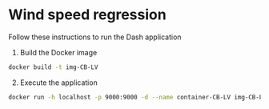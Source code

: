 # Wind speed regression

Follow these instructions to run the Dash application

1. Build the Docker image
```bash
docker build -t img-CB-LV
```

2. Execute the application
```bash
docker run -h localhost -p 9000:9000 -d --name container-CB-LV img-CB-LV
```